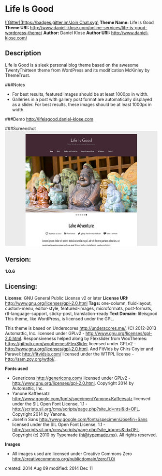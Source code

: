 Life Is Good
============
[![Gitter](https://badges.gitter.im/Join Chat.svg)](https://gitter.im/kLOsk/lifeisgood?utm_source=badge&utm_medium=badge&utm_campaign=pr-badge&utm_content=badge)
**Theme Name:** Life Is Good
**Theme URI:** http://www.daniel-klose.com/online-services/life-is-good-wordpress-theme/
**Author:** Daniel Klose
**Author URI:** http://www.daniel-klose.com/

Description
-----------
Life Is Good is a sleek personal blog theme based on the awesome TwentyThirteen theme from WordPress and its modification McKinley by ThemeTrust.

###Notes
* For best results, featured images should be at least 1000px in width.
* Galleries in a post with gallery post format are automatically displayed as a slider. For best results, these images should be at least 1000px in width.

###Demo
http://lifeisgood.daniel-klose.com

###Screenshot
[![Screenshot](https://github.com/kLOsk/lifeisgood/raw/master/screenshot.png)](#screenshot)

Version:
--------
**1.0.6**

Licensing:
----------
**License:** GNU General Public License v2 or later
**License URI:** http://www.gnu.org/licenses/gpl-2.0.html
**Tags:** one-column, fluid-layout, custom-menu, editor-style, featured-images, microformats, post-formats, rtl-language-support, sticky-post, translation-ready
**Text Domain:** lifeisgood
This theme, like WordPress, is licensed under the GPL.

This theme is based on Underscores http://underscores.me/, (C) 2012-2013 Automattic, Inc. licensed under GPLv2 - http://www.gnu.org/licenses/gpl-2.0.html.
Responsiveness helped along by Flexslider from WooThemes: https://github.com/woothemes/FlexSlider licensed under GPLv2 - http://www.gnu.org/licenses/gpl-2.0.html.
And FitVids by Chirs Coyier and Paravel: http://fitvidsjs.com/ licensed under the WTFPL license - http://sam.zoy.org/wtfpl/.

**Fonts used**
* Genericons http://genericons.com/ licensed under GPLv2 - http://www.gnu.org/licenses/gpl-2.0.html. Copyright 2014 by Automattic, Inc.
* Yanone Kaffeesatz http://www.google.com/fonts/specimen/Yanone+Kaffeesatz licensed under the SIL Open Font License, 1.1 - http://scripts.sil.org/cms/scripts/page.php?site_id=nrsi&id=OFL. Copyright 2014 by Yanone.
* Josefin Sans http://www.google.com/fonts/specimen/Josefin+Sans licensed under the SIL Open Font License, 1.1 - http://scripts.sil.org/cms/scripts/page.php?site_id=nrsi&id=OFL. Copyright (c) 2010 by Typemade (hi@typemade.mx). All rights reserved.


**Images**
* All images used are licensed under Creative Commons Zero http://creativecommons.org/publicdomain/zero/1.0/

created:  2014 Aug 09
modified: 2014 Dec 11
